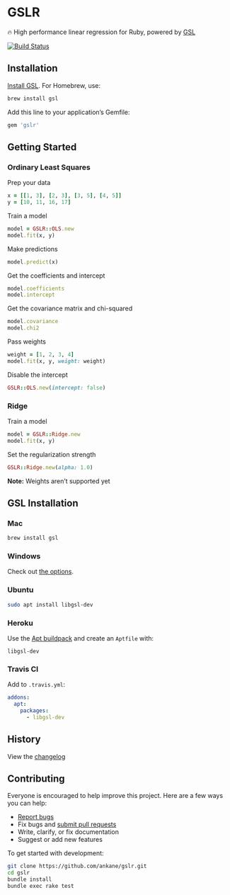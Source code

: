 # GSLR

:fire: High performance linear regression for Ruby, powered by [GSL](https://www.gnu.org/software/gsl/)

[![Build Status](https://travis-ci.org/ankane/gslr.svg?branch=master)](https://travis-ci.org/ankane/gslr)

## Installation

[Install GSL](#gsl-installation). For Homebrew, use:

```sh
brew install gsl
```

Add this line to your application’s Gemfile:

```ruby
gem 'gslr'
```

## Getting Started

### Ordinary Least Squares

Prep your data

```ruby
x = [[1, 3], [2, 3], [3, 5], [4, 5]]
y = [10, 11, 16, 17]
```

Train a model

```ruby
model = GSLR::OLS.new
model.fit(x, y)
```

Make predictions

```ruby
model.predict(x)
```

Get the coefficients and intercept

```ruby
model.coefficients
model.intercept
```

Get the covariance matrix and chi-squared

```ruby
model.covariance
model.chi2
```

Pass weights

```ruby
weight = [1, 2, 3, 4]
model.fit(x, y, weight: weight)
```

Disable the intercept

```ruby
GSLR::OLS.new(intercept: false)
```

### Ridge

Train a model

```ruby
model = GSLR::Ridge.new
model.fit(x, y)
```

Set the regularization strength

```ruby
GSLR::Ridge.new(alpha: 1.0)
```

**Note:** Weights aren’t supported yet

## GSL Installation

### Mac

```sh
brew install gsl
```

### Windows

Check out [the options](https://www.gnu.org/software/gsl/extras/native_win_builds.html).

### Ubuntu

```sh
sudo apt install libgsl-dev
```

### Heroku

Use the [Apt buildpack](https://github.com/heroku/heroku-buildpack-apt) and create an `Aptfile` with:

```text
libgsl-dev
```

### Travis CI

Add to `.travis.yml`:

```yml
addons:
  apt:
    packages:
      - libgsl-dev
```

## History

View the [changelog](https://github.com/ankane/gslr/blob/master/CHANGELOG.md)

## Contributing

Everyone is encouraged to help improve this project. Here are a few ways you can help:

- [Report bugs](https://github.com/ankane/gslr/issues)
- Fix bugs and [submit pull requests](https://github.com/ankane/gslr/pulls)
- Write, clarify, or fix documentation
- Suggest or add new features

To get started with development:

```sh
git clone https://github.com/ankane/gslr.git
cd gslr
bundle install
bundle exec rake test
```

